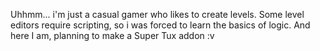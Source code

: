 Uhhmm... i'm just a casual gamer who likes to create levels.
Some level editors require scripting, so i was forced to learn the basics of logic.
And here I am, planning to make a Super Tux addon :v
<!---
Eauix/Eauix is a ✨ special ✨ repository because its `README.md` (this file) appears on your GitHub profile.
You can click the Preview link to take a look at your changes.
--->
